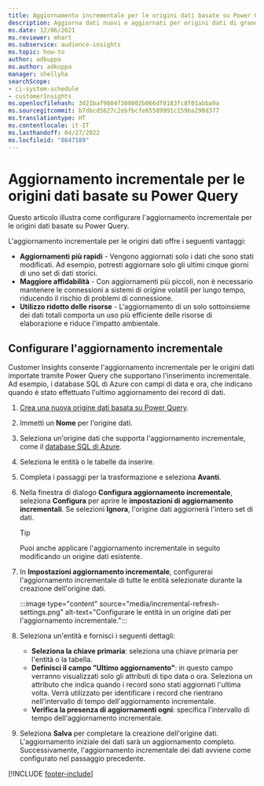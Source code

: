 ```yaml
---
title: Aggiornamento incrementale per le origini dati basate su Power Query
description: Aggiorna dati nuovi e aggiornati per origini dati di grandi dimensioni basate su Power Query.
ms.date: 12/06/2021
ms.reviewer: mhart
ms.subservice: audience-insights
ms.topic: how-to
author: adkuppa
ms.author: adkuppa
manager: shellyha
searchScope:
- ci-system-schedule
- customerInsights
ms.openlocfilehash: 3d21baf9804f300802b066df0183fc8f01abba9a
ms.sourcegitcommit: b7dbcd5627c2ebfbcfe65589991c159ba290d377
ms.translationtype: HT
ms.contentlocale: it-IT
ms.lasthandoff: 04/27/2022
ms.locfileid: "8647189"
---
```

# <a name="incremental-refresh-for-data-sources-based-on-power-query"></a>Aggiornamento incrementale per le origini dati basate su Power Query

Questo articolo illustra come configurare l'aggiornamento incrementale per le origini dati basate su Power Query.

L'aggiornamento incrementale per le origini dati offre i seguenti vantaggi:

- **Aggiornamenti più rapidi** - Vengono aggiornati solo i dati che sono stati modificati. Ad esempio, potresti aggiornare solo gli ultimi cinque giorni di uno set di dati storici.
- **Maggiore affidabilità** - Con aggiornamenti più piccoli, non è necessario mantenere le connessioni a sistemi di origine volatili per lungo tempo, riducendo il rischio di problemi di connessione.
- **Utilizzo ridotto delle risorse** - L'aggiornamento di un solo sottoinsieme dei dati totali comporta un uso più efficiente delle risorse di elaborazione e riduce l'impatto ambientale.

## <a name="configure-incremental-refresh"></a>Configurare l'aggiornamento incrementale

Customer Insights consente l'aggiornamento incrementale per le origini dati importate tramite Power Query che supportano l'inserimento incrementale. Ad esempio, i database SQL di Azure con campi di data e ora, che indicano quando è stato effettuato l'ultimo aggiornamento dei record di dati.

1. [Crea una nuova origine dati basata su Power Query](connect-power-query.md).

1. Immetti un **Nome** per l'origine dati.

1. Seleziona un'origine dati che supporta l'aggiornamento incrementale, come il [database SQL di Azure](/power-query/connectors/azuresqldatabase).

1. Seleziona le entità o le tabelle da inserire.

1. Completa i passaggi per la trasformazione e seleziona **Avanti**.

1. Nella finestra di dialogo **Configura aggiornamento incrementale**, seleziona **Configura** per aprire le **impostazioni di aggiornamento incrementali**. Se selezioni **Ignora**, l'origine dati aggiornerà l'intero set di dati.
   > [!TIP]
   > Puoi anche applicare l'aggiornamento incrementale in seguito modificando un origine dati esistente.

1. In **Impostazioni aggiornamento incrementale**, configurerai l'aggiornamento incrementale di tutte le entità selezionate durante la creazione dell'origine dati.

   :::image type="content" source="media/incremental-refresh-settings.png" alt-text="Configurare le entità in un origine dati per l'aggiornamento incrementale.":::

1. Seleziona un'entità e fornisci i seguenti dettagli:

   - **Seleziona la chiave primaria**: seleziona una chiave primaria per l'entità o la tabella.
   - **Definisci il campo "Ultimo aggiornamento"**: in questo campo verranno visualizzati solo gli attributi di tipo data o ora. Seleziona un attributo che indica quando i record sono stati aggiornati l'ultima volta. Verrà utilizzato per identificare i record che rientrano nell'intervallo di tempo dell'aggiornamento incrementale.
   - **Verifica la presenza di aggiornamenti ogni**: specifica l'intervallo di tempo dell'aggiornamento incrementale.

1. Seleziona **Salva** per completare la creazione dell'origine dati. L'aggiornamento iniziale dei dati sarà un aggiornamento completo. Successivamente, l'aggiornamento incrementale dei dati avviene come configurato nel passaggio precedente.


[!INCLUDE [footer-include](includes/footer-banner.md)]

